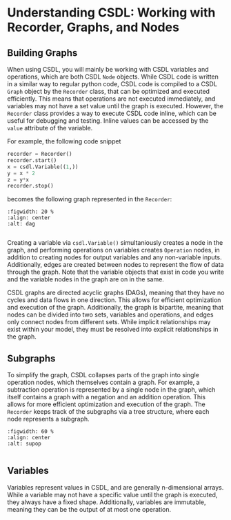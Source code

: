 # Understanding CSDL: Working with Recorder, Graphs, and Nodes

## Building Graphs

When using CSDL, you will mainly be working with CSDL variables and operations, which are both CSDL `Node` objects. While CSDL code is written in a similar way to regular python code, CSDL code is compiled to a CSDL `Graph` object by the `Recorder` class, that can be optimized and executed efficiently. This means that operations are not executed immediately, and variables may not have a set value until the graph is executed. However, the `Recorder` class provides a way to execute CSDL code inline, which can be useful for debugging and testing. Inline values can be accessed by the `value` attribute of the variable.

For example, the following code snippet

```python 
recorder = Recorder()
recorder.start()
x = csdl.Variable((1,))
y = x * 2
z = y*x
recorder.stop()
```
becomes the following graph represented in the `Recorder`:


```{figure} /src/images/basic_graph.svg
:figwidth: 20 %
:align: center
:alt: dag
 
```

<!-- <img src="../images/basic_graph.svg" alt="directed graph with variables and operations" width="200"/> -->

Creating a variable via `csdl.Variable()` simultaniously creates a node in the graph, and performing operations on variables creates `Operation` nodes, in addition to creating nodes for output variables and any non-variable inputs. Additionally, edges are created between nodes to represent the flow of data through the graph. Note that the variable objects that exist in code you write and the variable nodes in the graph are on in the same.

CSDL graphs are directed acyclic graphs (DAGs), meaning that they have no cycles and data flows in one direction. This allows for efficient optimization and execution of the graph. Additionally, the graph is bipartite, meaning that nodes can be divided into two sets, variables and operations, and edges only connect nodes from different sets. While implicit relationships may exist within your model, they must be resolved into explicit relationships in the graph.

## Subgraphs

To simplify the graph, CSDL collapses parts of the graph into single operation nodes, which themselves contain a graph. For example, a subtraction operation is represented by a single node in the graph, which itself contains a graph with a negation and an addition operation. This allows for more efficient optimization and execution of the graph. The `Recorder` keeps track of the subgraphs via a tree structure, where each node represents a subgraph.

```{figure} /src/images/sub_composite.svg
:figwidth: 60 %
:align: center
:alt: supop
 
```

## Variables

Variables represent values in CSDL, and are generally n-dimensional arrays. While a variable may not have a specific value until the graph is executed, they always have a fixed shape. Additionally, variables are immutable, meaning they can be the output of at most one operation.



<!-- <img src="../images/sub_composite.svg" alt="directed graph with variables and operations" width="500"/> -->


<!-- ![alt text](/src/images/recorder_diagram.svg "Diagram of Recorder Object") -->







